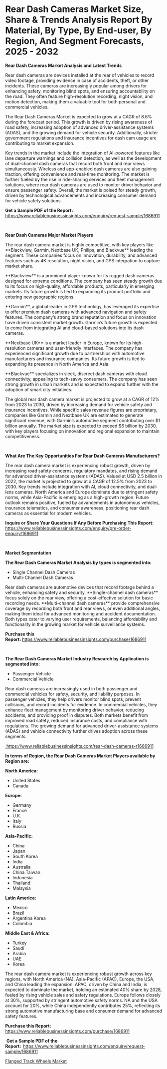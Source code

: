 <p><h1>Rear Dash Cameras Market Size, Share & Trends Analysis Report By Material, By Type, By End-user, By Region, And Segment Forecasts, 2025 - 2032</h1></p><p><strong>Rear Dash Cameras Market Analysis and Latest Trends</strong></p>
<p><p>Rear dash cameras are devices installed at the rear of vehicles to record video footage, providing evidence in case of accidents, theft, or other incidents. These cameras are increasingly popular among drivers for enhancing safety, monitoring blind spots, and ensuring accountability on the road. They often feature high-resolution recording, night vision, and motion detection, making them a valuable tool for both personal and commercial vehicles.</p><p>The Rear Dash Cameras Market is expected to grow at a CAGR of 8.6% during the forecast period. This growth is driven by rising awareness of road safety, increasing adoption of advanced driver-assistance systems (ADAS), and the growing demand for vehicle security. Additionally, stricter government regulations and insurance incentives for dash cam usage are contributing to market expansion.</p><p>Key trends in the market include the integration of AI-powered features like lane departure warnings and collision detection, as well as the development of dual-channel dash cameras that record both front and rear views simultaneously. Wireless and app-enabled dash cameras are also gaining traction, offering convenience and real-time monitoring. The market is further fueled by the rise in ride-sharing services and fleet management solutions, where rear dash cameras are used to monitor driver behavior and ensure passenger safety. Overall, the market is poised for steady growth, driven by technological advancements and increasing consumer demand for vehicle safety solutions.</p></p>
<p><strong>Get a Sample PDF of the Report:&nbsp;</strong> <a href="https://www.reliablebusinessinsights.com/enquiry/request-sample/1686911?utm_campaign=84&utm_medium=2&utm_source=Github&utm_content=ia&utm_term=22012025&utm_id=rear-dash-cameras">https://www.reliablebusinessinsights.com/enquiry/request-sample/1686911</a></p>
<p>&nbsp;</p>
<p><strong>Rear Dash Cameras Major Market Players</strong></p>
<p><p>The rear dash camera market is highly competitive, with key players like **Blackview, Garmin, Nextbase UK, Philips, and Blackvue** leading the segment. These companies focus on innovation, durability, and advanced features such as 4K resolution, night vision, and GPS integration to capture market share.</p><p>**Blackview** is a prominent player known for its rugged dash cameras designed for extreme conditions. The company has seen steady growth due to its focus on high-quality, affordable products, particularly in emerging markets. Its future growth is tied to expanding its product portfolio and entering new geographic regions.</p><p>**Garmin**, a global leader in GPS technology, has leveraged its expertise to offer premium dash cameras with advanced navigation and safety features. The company’s strong brand reputation and focus on innovation have driven consistent market growth. Garmin’s future growth is expected to come from integrating AI and cloud-based solutions into its dash cameras.</p><p>**Nextbase UK** is a market leader in Europe, known for its high-resolution cameras and user-friendly interfaces. The company has experienced significant growth due to partnerships with automotive manufacturers and insurance companies. Its future growth is tied to expanding its presence in North America and Asia.</p><p>**Blackvue** specializes in sleek, discreet dash cameras with cloud connectivity, appealing to tech-savvy consumers. The company has seen strong growth in urban markets and is expected to expand further with the adoption of smart city initiatives.</p><p>The global rear dash camera market is projected to grow at a CAGR of 12% from 2023 to 2030, driven by increasing demand for vehicle safety and insurance incentives. While specific sales revenue figures are proprietary, companies like Garmin and Nextbase UK are estimated to generate significant revenue, with Garmin’s automotive segment contributing over $1 billion annually. The market size is expected to exceed $6 billion by 2030, with key players focusing on innovation and regional expansion to maintain competitiveness.</p></p>
<p>&nbsp;</p>
<p><strong>What Are The Key Opportunities For Rear Dash Cameras Manufacturers?</strong></p>
<p><p>The rear dash camera market is experiencing robust growth, driven by increasing road safety concerns, regulatory mandates, and rising demand for advanced driver-assistance systems (ADAS). Valued at USD 2.5 billion in 2022, the market is projected to grow at a CAGR of 12.5% from 2023 to 2030. Key trends include integration with AI, cloud connectivity, and dual-lens cameras. North America and Europe dominate due to stringent safety norms, while Asia-Pacific is emerging as a high-growth region. Future outlook remains positive, fueled by advancements in autonomous vehicles, insurance telematics, and consumer awareness, positioning rear dash cameras as essential for modern vehicles.</p></p>
<p><strong>Inquire or Share Your Questions If Any Before Purchasing This Report:</strong> <a href="https://www.reliablebusinessinsights.com/enquiry/pre-order-enquiry/1686911?utm_campaign=84&utm_medium=2&utm_source=Github&utm_content=ia&utm_term=22012025&utm_id=rear-dash-cameras">https://www.reliablebusinessinsights.com/enquiry/pre-order-enquiry/1686911</a></p>
<p>&nbsp;</p>
<p><strong>Market Segmentation</strong></p>
<p><strong>The Rear Dash Cameras Market Analysis by types is segmented into:</strong></p>
<p><ul><li>Single Channel Dash Cameras</li><li>Multi-Channel Dash Cameras</li></ul></p>
<p><p>Rear dash cameras are automotive devices that record footage behind a vehicle, enhancing safety and security. **Single-channel dash cameras** focus solely on the rear view, offering a cost-effective solution for basic recording needs. **Multi-channel dash cameras** provide comprehensive coverage by recording both front and rear views, or even additional angles, making them ideal for advanced monitoring and accident documentation. Both types cater to varying user requirements, balancing affordability and functionality in the growing market for vehicle surveillance systems.</p></p>
<p><strong>Purchase this Report:&nbsp;</strong><a href="https://www.reliablebusinessinsights.com/purchase/1686911?utm_campaign=84&utm_medium=2&utm_source=Github&utm_content=ia&utm_term=22012025&utm_id=rear-dash-cameras">https://www.reliablebusinessinsights.com/purchase/1686911</a></p>
<p>&nbsp;</p>
<p><strong>The Rear Dash Cameras Market Industry Research by Application is segmented into:</strong></p>
<p><ul><li>Passenger Vehicle</li><li>Commercial Vehicle</li></ul></p>
<p><p>Rear dash cameras are increasingly used in both passenger and commercial vehicles for safety, security, and liability purposes. In passenger vehicles, they help drivers monitor blind spots, prevent collisions, and record incidents for evidence. In commercial vehicles, they enhance fleet management by monitoring driver behavior, reducing accidents, and providing proof in disputes. Both markets benefit from improved road safety, reduced insurance costs, and compliance with regulations. The growing demand for advanced driver-assistance systems (ADAS) and vehicle connectivity further drives adoption across these segments.</p></p>
<p><a href="https://www.reliablebusinessinsights.com/rear-dash-cameras-r1686911?utm_campaign=84&utm_medium=2&utm_source=Github&utm_content=ia&utm_term=22012025&utm_id=rear-dash-cameras">&nbsp;https://www.reliablebusinessinsights.com/rear-dash-cameras-r1686911</a></p>
<p><strong>In terms of Region, the Rear Dash Cameras Market Players available by Region are:</strong></p>
<p>
    <p> <strong> North America: </strong>
        <ul>
            <li>United States</li>
            <li>Canada</li>
        </ul>
        </p> 
    <p> <strong> Europe: </strong>
        <ul>
            <li>Germany</li>
            <li>France</li>
            <li>U.K.</li>
            <li>Italy</li>
            <li>Russia</li>
        </ul>
        </p> 
    <p> <strong> Asia-Pacific: </strong>
        <ul>
            <li>China</li>
            <li>Japan</li>
            <li>South Korea</li>
            <li>India</li>
            <li>Australia</li>
            <li>China Taiwan</li>
            <li>Indonesia</li>
            <li>Thailand</li>
            <li>Malaysia</li>
        </ul>
        </p> 
    <p> <strong> Latin America: </strong>
        <ul>
            <li>Mexico</li>
            <li>Brazil</li>
            <li>Argentina Korea</li>
            <li>Colombia</li>
        </ul>
        </p> 
    <p> <strong> Middle East & Africa: </strong>
        <ul>
            <li>Turkey</li>
            <li>Saudi</li>
            <li>Arabia</li>
            <li>UAE</li>
            <li>Korea</li>
        </ul>
    </p>
    </p>
<p><p>The rear dash camera market is experiencing robust growth across key regions, with North America (NA), Asia-Pacific (APAC), Europe, the USA, and China leading the expansion. APAC, driven by China and India, is expected to dominate the market, holding an estimated 40% share by 2028, fueled by rising vehicle sales and safety regulations. Europe follows closely at 30%, supported by stringent automotive safety norms. NA and the USA account for 20%, while China independently contributes 25%, reflecting its strong automotive manufacturing base and consumer demand for advanced safety features.</p></p>
<p><strong>Purchase this Report: </strong><a href="https://www.reliablebusinessinsights.com/purchase/1686911?utm_campaign=84&utm_medium=2&utm_source=Github&utm_content=ia&utm_term=22012025&utm_id=rear-dash-cameras">https://www.reliablebusinessinsights.com/purchase/1686911</a></p>
<p>&nbsp;<strong>Get a Sample PDF of the Report:&nbsp;&nbsp;</strong><a href="https://www.reliablebusinessinsights.com/enquiry/request-sample/1686911?utm_campaign=84&utm_medium=2&utm_source=Github&utm_content=ia&utm_term=22012025&utm_id=rear-dash-cameras">https://www.reliablebusinessinsights.com/enquiry/request-sample/1686911</a></p>
<p><strong></strong></p>
<p><p><a href="https://github.com/reitalippman962/Market-Research-Report-List-1/blob/main/flanged-track-wheels-market.md?utm_campaign=84&utm_medium=2&utm_source=Github&utm_content=ia&utm_term=22012025&utm_id=rear-dash-cameras">Flanged Track Wheels Market</a></p></p>